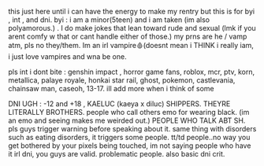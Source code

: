 this just here until i can have the energy to make my rentry but this is for byi , int , and dni.
byi : i am a minor(5teen) and i am taken (im also polyamorous.) . I do make jokes that lean toward rude and sexual (lmk if you arent comfy w that or cant handle either of those.) my prns are he / vamp atm, pls no they/them. Im an irl vampire🩸(doesnt mean i THINK i really iam, i just love vampires and wna be one. 


pls int i dont bite : genshin impact , horror game fans, roblox, mcr, ptv, korn, metallica, palaye royale, honkai star rail, ghost, pokemon, castlevania, chainsaw man, caseoh, 13-17. ill add more when i think of some


DNI UGH : -12 and +18 , KAELUC (kaeya x diluc) SHIPPERS. THEYRE LITERALLY BROTHERS. people who call others emo for wearing black. (im an emo and seeing makes me weirded out.) PEOPLE WHO TALK ABT SH. pls guys trigger warning before speaking about it. same thing with disorders such as eating disorders, it triggers some people. tt/td people..no way you get bothered by your pixels being touched, im not saying people who have it irl dni, you guys are valid. problematic people. also basic dni crit. 
